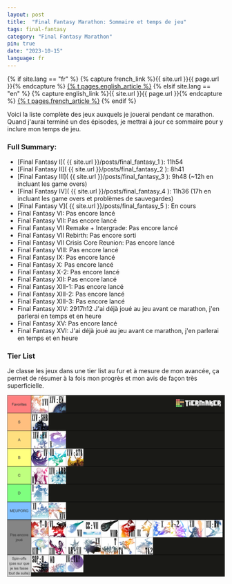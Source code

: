 ```yaml
---
layout: post
title:  "Final Fantasy Marathon: Sommaire et temps de jeu"
tags: final-fantasy
category: "Final Fantasy Marathon"
pin: true
date: "2023-10-15"
language: fr
---
```


{% if site.lang == "fr" %}
  {% capture french_link %}{{ site.url }}{{ page.url }}{% endcapture %}
  <a href="{{ french_link }}" >{% t pages.english_article %}</a>
{% elsif site.lang == "en" %}
  {% capture english_link %}{{ site.url }}{{ page.url }}{% endcapture %}
 <a href="{{ english_link }}" >{% t pages.french_article %}</a>
{% endif %}

Voici la liste complète des jeux auxquels je jouerai pendant ce marathon.
Quand j'aurai terminé un des épisodes, je mettrai à jour ce sommaire pour y inclure mon temps de jeu.

### Full Summary:

- [Final Fantasy I]( {{ site.url }}/posts/final_fantasy_1 ): 11h54
- [Final Fantasy II]( {{ site.url }}/posts/final_fantasy_2 ): 8h41
- [Final Fantasy III]( {{ site.url }}/posts/final_fantasy_3 ): 9h48 (~12h en incluant les game overs)
- [Final Fantasy IV]( {{ site.url }}/posts/final_fantasy_4 ): 11h36 (17h en incluant les game overs et problèmes de sauvegardes) 
- [Final Fantasy V]( {{ site.url }}/posts/final_fantasy_5 ): En cours
- Final Fantasy VI: Pas encore lancé
- Final Fantasy VII: Pas encore lancé
- Final Fantasy VII Remake + Intergrade:  Pas encore lancé
- Final Fantasy VII Rebirth:  Pas encore sorti
- Final Fantasy VII Crisis Core Reunion: Pas encore lancé
- Final Fantasy VIII: Pas encore lancé
- Final Fantasy IX: Pas encore lancé
- Final Fantasy X: Pas encore lancé
- Final Fantasy X-2: Pas encore lancé
- Final Fantasy XII: Pas encore lancé
- Final Fantasy XIII-1: Pas encore lancé
- Final Fantasy XIII-2: Pas encore lancé
- Final Fantasy XIII-3:  Pas encore lancé
- Final Fantasy XIV: 2917h12 J'ai déjà joué au jeu avant ce marathon, j'en parlerai en temps et en heure
- Final Fantasy XV: Pas encore lancé
- Final Fantasy XVI: J'ai déjà joué au jeu avant ce marathon, j'en parlerai en temps et en heure

### Tier List

Je classe les jeux dans une tier list au fur et à mesure de mon avancée, ça permet de résumer à la fois mon progrès et mon avis de façon très superficielle.

![Tier list des jeux FF auxquels j'ai joué](/assets/img/articles/ff_marathon_summary/tier_list.png)